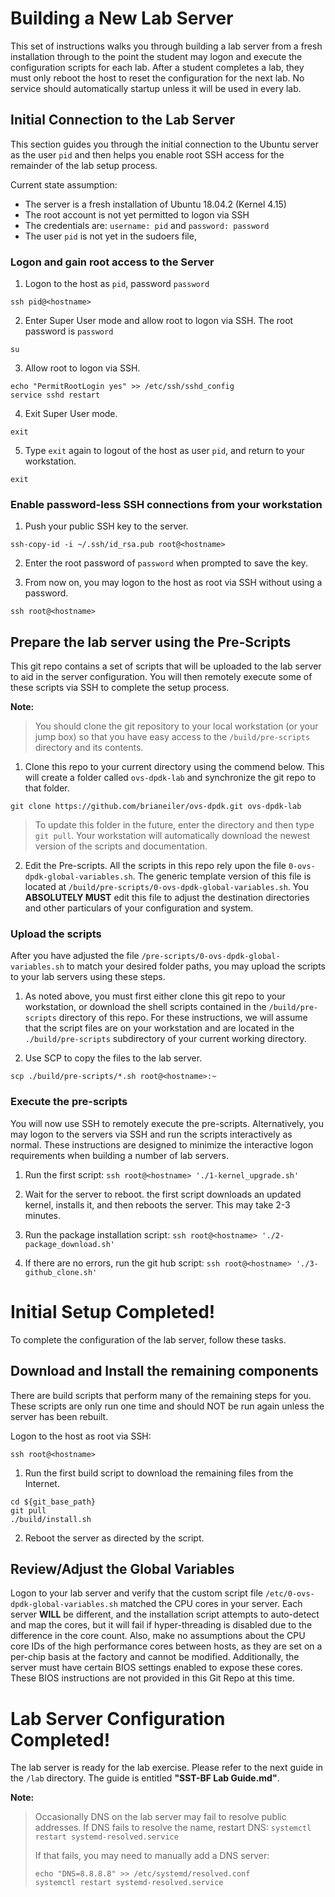 # Building a New Lab Server

This set of instructions walks you through building a lab server from a fresh installation through to the point the student may logon and execute the configuration scripts for each lab.
After a student completes a lab, they must only reboot the host to reset the configuration for the next lab. 
No service should automatically startup unless it will be used in every lab. 



## Initial Connection to the Lab Server
This section guides you through the initial connection to the Ubuntu server as the user `pid` and then helps you enable root SSH access for the remainder of the lab setup process.

Current state assumption:
* The server is a fresh installation of Ubuntu 18.04.2 (Kernel 4.15)
* The root account is not yet permitted to logon via SSH
* The credentials are: `username: pid` and `password: password`
* The user `pid` is not yet in the sudoers file, 


### Logon and gain root access to the Server
1. Logon to the host as `pid`, password `password`
```
ssh pid@<hostname>
```
2. Enter Super User mode and allow root to logon via SSH. The root password is `password`
```
su
```
3. Allow root to logon via SSH.
```
echo "PermitRootLogin yes" >> /etc/ssh/sshd_config
service sshd restart
```
4. Exit Super User mode.
```
exit
```
5. Type `exit` again to logout of the host as user `pid`, and return to your workstation.
```
exit
```

### Enable password-less SSH connections from your workstation
1. Push your public SSH key to the server.
```
ssh-copy-id -i ~/.ssh/id_rsa.pub root@<hostname>
```
2. Enter the root password of `password` when prompted to save the key.

3. From now on, you may logon to the host as root via SSH without using a password.
```
ssh root@<hostname>
```


## Prepare the lab server using the Pre-Scripts
This git repo contains a set of scripts that will be uploaded to the lab server to aid in the server configuration. You will then remotely execute some of these scripts via SSH to complete the setup process. 

**Note:**
> You should clone the git repository to your local workstation (or your jump box) so that you have easy access to the `/build/pre-scripts` directory and its contents.

1. Clone this repo to your current directory using the commend below. This will create a folder called `ovs-dpdk-lab` and synchronize the git repo to that folder.
```
git clone https://github.com/brianeiler/ovs-dpdk.git ovs-dpdk-lab
```
> To update this folder in the future, enter the directory and then type `git pull`. Your workstation will automatically download the newest version of the scripts and documentation.

2. Edit the Pre-scripts. All the scripts in this repo rely upon the file `0-ovs-dpdk-global-variables.sh`. The generic template version of this file is located at `/build/pre-scripts/0-ovs-dpdk-global-variables.sh`.
You **ABSOLUTELY MUST** edit this file to adjust the destination directories and other particulars of your configuration and system.


### Upload the scripts
After you have adjusted the file `/pre-scripts/0-ovs-dpdk-global-variables.sh` to match your desired folder paths, you may upload the scripts to your lab servers using these steps.

1. As noted above, you must first either clone this git repo to your workstation, or download the shell scripts contained in the `/build/pre-scripts` directory of this repo. For these instructions, we will assume that the script files are on your workstation and are located in the `./build/pre-scripts` subdirectory of your current working directory.

2. Use SCP to copy the files to the lab server.
```
scp ./build/pre-scripts/*.sh root@<hostname>:~
```

### Execute the pre-scripts
You will now use SSH to remotely execute the pre-scripts. Alternatively, you may logon to the servers via SSH and run the scripts interactively as normal. These instructions are designed to minimize the interactive logon requirements when building a number of lab servers.

1. Run the first script: `ssh root@<hostname> './1-kernel_upgrade.sh'`

2. Wait for the server to reboot. the first script downloads an updated kernel, installs it, and then reboots the server. This may take 2-3 minutes.

3. Run the package installation script: `ssh root@<hostname> './2-package_download.sh'`

4. If there are no errors, run the git hub script:  `ssh root@<hostname> './3-github_clone.sh'`



# Initial Setup Completed!
To complete the configuration of the lab server, follow these tasks.


## Download and Install the remaining components
There are build scripts that perform many of the remaining steps for you. These scripts are only run one time and should NOT be run again unless the server has been rebuilt.

Logon to the host as root via SSH:
```
ssh root@<hostname>
```

1. Run the first build script to download the remaining files from the Internet.
```
cd ${git_base_path}
git pull
./build/install.sh
```
2. Reboot the server as directed by the script. 


## Review/Adjust the Global Variables
Logon to your lab server and verify that the custom script file `/etc/0-ovs-dpdk-global-variables.sh` matched the CPU cores in your server. Each server **WILL** be different, and the installation script attempts to auto-detect and map the cores, but it will fail if hyper-threading is disabled due to the difference in the core count. Also, make no assumptions about the CPU core IDs of the high performance cores between hosts, as they are set on a per-chip basis at the factory and cannot be modified.
Additionally, the server must have certain BIOS settings enabled to expose these cores. These BIOS instructions are not provided in this Git Repo at this time.



# Lab Server Configuration Completed!
The lab server is ready for the lab exercise. 
Please refer to the next guide in the `/lab` directory. The guide is entitled **"SST-BF Lab Guide.md"**.



**Note:**
> Occasionally DNS on the lab server may fail to resolve public addresses.
> If DNS fails to resolve the name, restart DNS:
> `systemctl restart systemd-resolved.service`
>
> If that fails, you may need to manually add a DNS server:
> ```
> echo "DNS=8.8.8.8" >> /etc/systemd/resolved.conf
> systemctl restart systemd-resolved.service
> ```


